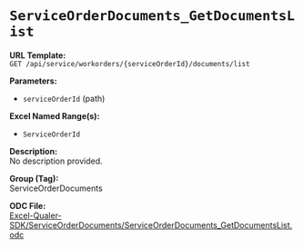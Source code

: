 # `ServiceOrderDocuments_GetDocumentsList`

**URL Template:**  
`GET /api/service/workorders/{serviceOrderId}/documents/list`

**Parameters:**  
- `serviceOrderId` (path)

**Excel Named Range(s):**  
- `ServiceOrderId`

**Description:**  
No description provided.

**Group (Tag):**  
ServiceOrderDocuments

**ODC File:**  
[Excel-Qualer-SDK/ServiceOrderDocuments/ServiceOrderDocuments_GetDocumentsList.odc](https://github.com/Johnson-Gage-Inspection-Inc/qualer-sdk-odc/blob/main/Excel-Qualer-SDK/ServiceOrderDocuments/ServiceOrderDocuments_GetDocumentsList.odc)
